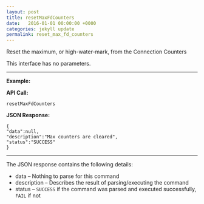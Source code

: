 ```yaml
---
layout: post
title: resetMaxFdCounters
date:   2016-01-01 00:00:00 +0000
categories: jekyll update
permalink: reset_max_fd_counters
---
```


Reset the maximum, or high-water-mark, from the Connection Counters

This interface has no parameters.

------

**Example:**

**API Call:**

``` 
resetMaxFdCounters
```

**JSON Response:**

``` 
{
"data":null,
"description":"Max counters are cleared",
"status":"SUCCESS"
}
```

------

The JSON response contains the following details:

- data – Nothing to parse for this command
- description – Describes the result of parsing/executing the command
- status – `SUCCESS` if the command was parsed and executed successfully, `FAIL` if not
